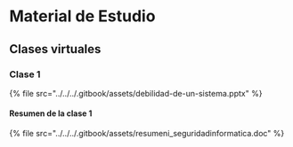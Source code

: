 # Material de Estudio

## Clases virtuales

### Clase 1

{% file src="../../../.gitbook/assets/debilidad-de-un-sistema.pptx" %}

#### Resumen de la clase 1

{% file src="../../../.gitbook/assets/resumeni\_seguridadinformatica.doc" %}



